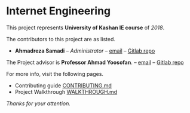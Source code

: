 # Internet Engineering

This project represents **University of Kashan IE course** of *2018*.

The contributors to this project are as listed.

* **Ahmadreza Samadi** – *Administrator* – [email](mailto:samadi@example.com) – [Gitlab repo](@ahmadreza.smdi)

The Project advisor is **Professor Ahmad Yoosofan**. – [email](yoosofan@kashanu.ac.ir) – [Gitlab repo](@usofan)

For more info, visit the following pages.
* Contributing guide [CONTRIBUTING.md](CONTRIBUTING.md)
* Project Walkthrough [WALKTHROUGH.md](WALKTHROUGH.md)

*Thanks for your attention.*
